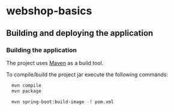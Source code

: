 # webshop-basics

## Building and deploying the application

### Building the application

The project uses [Maven](https://maven.apache.org/) as a build tool.

To compile/build the project jar execute the following commands:

```bash
  mvn compile
  mvn package
```


```bash
  mvn spring-boot:build-image -f pom.xml
```
